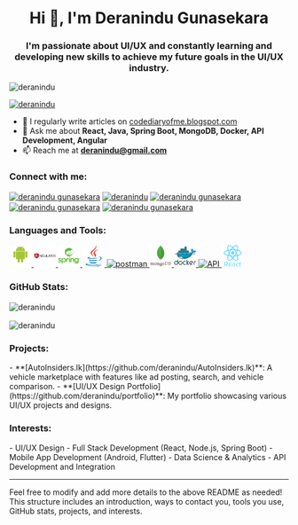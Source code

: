 <h1 align="center">Hi 👋, I'm Deranindu Gunasekara</h1>
<h3 align="center">I'm passionate about UI/UX and constantly learning and developing new skills to achieve my future goals in the UI/UX industry.</h3>

<p align="left"> <img src="https://komarev.com/ghpvc/?username=deranindu&label=Profile%20views&color=0e75b6&style=flat" alt="deranindu" /> </p>

<p align="left"> <a href="https://github.com/ryo-ma/github-profile-trophy"><img src="https://github-profile-trophy.vercel.app/?username=deranindu" alt="deranindu" /></a> </p>

- 📝 I regularly write articles on [codediaryofme.blogspot.com](http://codediaryofme.blogspot.com)
- 💬 Ask me about **React, Java, Spring Boot, MongoDB, Docker, API Development, Angular**
- 📫 Reach me at **deranindu@gmail.com**

<h3 align="left">Connect with me:</h3>
<p align="left">
  <a href="https://linkedin.com/in/deranindu-gunasekara" target="blank"><img align="center" src="https://raw.githubusercontent.com/rahuldkjain/github-profile-readme-generator/master/src/images/icons/Social/linked-in-alt.svg" alt="deranindu gunasekara" height="30" width="40" /></a>
  <a href="https://stackoverflow.com/users/deranindu" target="blank"><img align="center" src="https://raw.githubusercontent.com/rahuldkjain/github-profile-readme-generator/master/src/images/icons/Social/stack-overflow.svg" alt="deranindu" height="30" width="40" /></a>
  <a href="https://fb.com/deranindu-gunasekara" target="blank"><img align="center" src="https://raw.githubusercontent.com/rahuldkjain/github-profile-readme-generator/master/src/images/icons/Social/facebook.svg" alt="deranindu gunasekara" height="30" width="40" /></a>
  <a href="https://dribbble.com/deranindu-gunasekara" target="blank"><img align="center" src="https://raw.githubusercontent.com/rahuldkjain/github-profile-readme-generator/master/src/images/icons/Social/dribbble.svg" alt="deranindu gunasekara" height="30" width="40" /></a>
  <a href="https://www.behance.net/deranindu-gunasekara" target="blank"><img align="center" src="https://raw.githubusercontent.com/rahuldkjain/github-profile-readme-generator/master/src/images/icons/Social/behance.svg" alt="deranindu gunasekara" height="30" width="40" /></a>
</p>

<h3 align="left">Languages and Tools:</h3>
<p align="left">
  <a href="https://developer.android.com" target="_blank" rel="noreferrer"> <img src="https://raw.githubusercontent.com/devicons/devicon/master/icons/android/android-original-wordmark.svg" alt="android" width="40" height="40"/> </a>
  <a href="https://angular.io" target="_blank" rel="noreferrer"> <img src="https://raw.githubusercontent.com/devicons/devicon/master/icons/angularjs/angularjs-original-wordmark.svg" alt="angularjs" width="40" height="40"/> </a>
  <a href="https://spring.io/projects/spring-boot" target="_blank" rel="noreferrer"> <img src="https://raw.githubusercontent.com/devicons/devicon/master/icons/spring/spring-original-wordmark.svg" alt="springboot" width="40" height="40"/> </a>
  <a href="https://www.java.com" target="_blank" rel="noreferrer"> <img src="https://raw.githubusercontent.com/devicons/devicon/master/icons/java/java-original.svg" alt="java" width="40" height="40"/> </a>
  <a href="https://www.postman.com" target="_blank" rel="noreferrer"> <img src="https://www.vectorlogo.zone/logos/getpostman/getpostman-icon.svg" alt="postman" width="40" height="40"/> </a>
  <a href="https://www.mongodb.com" target="_blank" rel="noreferrer"> <img src="https://raw.githubusercontent.com/devicons/devicon/master/icons/mongodb/mongodb-original-wordmark.svg" alt="mongodb" width="40" height="40"/> </a>
  <a href="https://www.docker.com" target="_blank" rel="noreferrer"> <img src="https://raw.githubusercontent.com/devicons/devicon/master/icons/docker/docker-original-wordmark.svg" alt="docker" width="40" height="40"/> </a>
  <a href="https://www.restapitutorial.com/" target="_blank" rel="noreferrer"> <img src="https://upload.wikimedia.org/wikipedia/commons/thumb/4/44/Representational_state_transfer.svg/512px-Representational_state_transfer.svg.png" alt="API" width="40" height="40"/> </a>
  <a href="https://reactjs.org/" target="_blank" rel="noreferrer"> <img src="https://raw.githubusercontent.com/devicons/devicon/master/icons/react/react-original-wordmark.svg" alt="react" width="40" height="40"/> </a>
</p>

<h3 align="left">GitHub Stats:</h3>
<p><img align="center" src="https://github-readme-stats.vercel.app/api?username=deranindu&show_icons=true&locale=en" alt="deranindu" /></p>

<p><img align="center" src="https://github-readme-stats.vercel.app/api/top-langs?username=deranindu&show_icons=true&locale=en&layout=compact" alt="deranindu" /></p>

<h3 align="left">Projects:</h3>
- **[AutoInsiders.lk](https://github.com/deranindu/AutoInsiders.lk)**: A vehicle marketplace with features like ad posting, search, and vehicle comparison.
- **[UI/UX Design Portfolio](https://github.com/deranindu/portfolio)**: My portfolio showcasing various UI/UX projects and designs.

<h3 align="left">Interests:</h3>
- UI/UX Design
- Full Stack Development (React, Node.js, Spring Boot)
- Mobile App Development (Android, Flutter)
- Data Science & Analytics
- API Development and Integration

---

Feel free to modify and add more details to the above README as needed! This structure includes an introduction, ways to contact you, tools you use, GitHub stats, projects, and interests.
